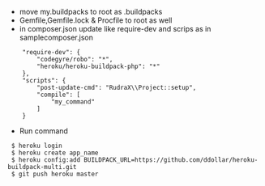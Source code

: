 * move my.buildpacks to root as .buildpacks
* Gemfile,Gemfile.lock & Procfile to root as well
* in composer.json update like require-dev and scrips as in samplecomposer.json
```
	"require-dev": {
		"codegyre/robo": "*",
		"heroku/heroku-buildpack-php": "*"
	},
	"scripts": {
		"post-update-cmd": "RudraX\\Project::setup",
		"compile": [
			"my_command"
		]
	}
``` 

* Run command
```
 $ heroku login
 $ heroku create app_name
 $ heroku config:add BUILDPACK_URL=https://github.com/ddollar/heroku-buildpack-multi.git
 $ git push heroku master
```
